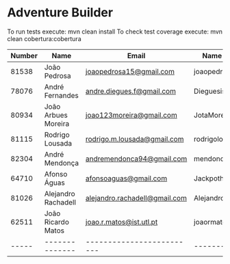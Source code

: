 # Adventure Builder

To run tests execute: mvn clean install
To check test coverage execute: mvn clean cobertura:cobertura

|   Number   |          Name           |            Email        |   Name GitHUb  | Grupo |
| ---------- | ----------------------- | ----------------------- | ---------------| ----- |
|81538|João Pedrosa|joaopedrosa15@gmail.com|joaopedrosa|1|
|78076|André Fernandes|andre.diegues.f@gmail.com|Dieguesist|2|
|80934|João Arbues Moreira|joao123moreira@gmail.com|JotaMoreira|3|
|81115|Rodrigo Lousada|rodrigo.m.lousada@gmail.com|rodrigolousada|4|
|82304|André Mendonça|andremendonca94@gmail.com|mendonca94|5|
|64710|Afonso Águas|afonsoaguas@gmail.com|Jackpothead|6|
|81026|Alejandro Rachadell|alejandro.rachadell@gmail.com|AlejandroRachadell|7|
|62511|João Ricardo Matos|joao.r.matos@ist.utl.pt|joaormatos|8|
|-----|--------------|-------------------------|-----------|9|
